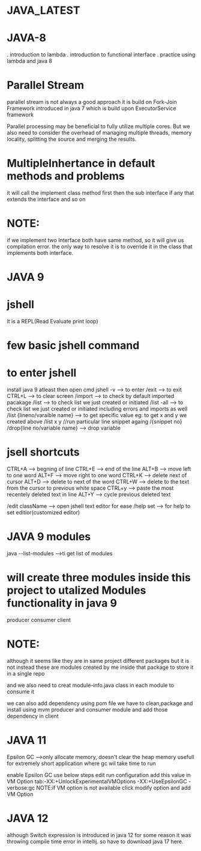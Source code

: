 # JAVA_LATEST

# JAVA-8

. introduction to lambda
. introduction to functional interface
. practice using lambda and java 8

# Parallel Stream

parallel stream is not always a good approach
it is build on Fork-Join Framework introduced in java 7
which is build upon ExecutorService framework

Parallel processing may be beneficial to fully utilize multiple cores.
But we also need to consider the overhead of managing multiple threads,
memory locality, splitting the source and merging the results.

# MultipleInhertance in default methods and problems

it will call the implement class method first
then the sub interface if any that extends the interface
and so on

# NOTE:

if we implement two Interface both have same method,
so it will give us compilation error.
the only way to resolve it is to override it in the class that
implements both interface.

# JAVA 9

# jshell

it is a REPL(Read Evaluate print loop)

# few basic jshell command

# to enter jshell

install java 9 atleast then open cmd
jshell -v --> to enter
/exit --> to exit
CTRL+L --> to clear screen
/import --> to check by default imported pacakage
/list --> to check list we just created or initiated
/list -all --> to check list we just created or initiated including errors and imports as well
/list {lineno/varaible name} --> to get specific value
eg: to get x and y we created above
/list x y
//run particular line snippet againg
/{snippet no}
/drop{line no/variable name} --> drop variable

# jsell shortcuts

CTRL+A --> begning of line
CTRL+E --> end of the line
ALT+B --> move left to one word
ALT+F --> move right to one word
CTRL+K --> delete next of cursor
ALT+D --> delete to next of the word
CTRL+W --> delete to the text from the cursor to previous white space
CTRL+y --> paste the most recentely deleted text in line
ALT+Y --> cycle previous deleted text

/edit className --> open jshell text editor for ease
/help set --> for help to set editior(customized editor)

# JAVA 9 modules

java --list-modules -->ti get list of modules

# will create three modules inside this project to utalized Modules functionality in java 9

producer
consumer
client

# NOTE:

although it seems like they are in same project different packages
but it is not instead these are modules created by me inside that package
to store it in a single repo

and we also need to creat module-info.java class in each module to consume it

we can also add dependency using pom file we have to clean,package and install using mvm
producer and consumer module
and add those dependency in client

# JAVA 11

Epsilon GC -->only allocate memory, doesn't clear the heap memory
usefull for extremely short application where gc wil take time to run

enable Epsilon GC use below steps
edit run configuration
add this value in VM Option tab:-XX:+UnlockExperimentalVMOptions -XX:+UseEpsilonGC -verbose:gc
NOTE:if VM option is not available click modify option and add VM Option

# JAVA 12

although Switch expression is introduced in java 12 for some reason it was throwing
compile time error in intellij.
so have to download java 17 here.
